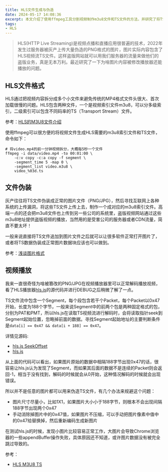 ```yaml
---
title: HLS文件生成与伪造
date: 2024-05-17 14:08:36
excerpt: 本文介绍了使用ffmpeg工具分割视频制作m3u8文件和TS文件的方法，并研究了将TS文件伪装成图片的技术以及hls.js播放器解码伪造的TS文件的一些实现细节
tags:
- HLS
---
```


> HLS(HTTP Live Streaming)是视频点播和直播应用很普遍的技术，2022年发生过服务器被灰产上传大量伪造的PNG格式的图片，图片实际内容包含了HLS视频流TS文件。这样盗版网站就可以用我们服务器的流量来做他们的盗版业务，真是无本万利。最近研究了一下为啥图片内容被修改播放器还能播放的问题。

## HLS文件格式

HLS通过把视频内容拆分成多个小文件来避免传统的MP4格式文件头很大、首次加载很慢的问题。HLS包含两种文件，一个是视频索引文件m3u8，可以分多级索引，二级索引可以包含不同码率的TS（Transport Stream）文件。

参考：[HLS的M3U8文件介绍](https://zhuanlan.zhihu.com/p/162947124)

使用ffmpeg可以很方便的将视频文件生成HLS需要的m3u8索引文件和TS文件，命令如下：


```shell
# 将video.mp4的前一分钟视频拆分，大概每5秒一个文件
ffmpeg -i data/video.mp4 -to 00:01:00 \
    -c:v copy -c:a copy -f segment \
    -segment_time 5 -map 0 \
    -segment_list video.m3u8 \
    video_%03d.ts
```

## 文件伪装

灰产往往将TS文件伪装成正常的图片文件（PNG/JPG），然后寻找互联网上各种系统的上传漏洞，将这些TS文件上传上去，制作一个成对应的m3u8索引文件。高端一点的还会把m3u8文件也上传到另一些公司的系统里，盗版视频网站通过这些m3u8地址提供盗版视频的播放，当然用的是受害公司的服务器或者CDN流量，简直不要太坏！

一般来说直接将TS文件追加到图片文件之后就可以让很多软件正常打开图片了，或者将TS数据伪装成正常图片数据块应该也可以做到。

参考：[浅谈图片格式](./image-formats-and-disguise.md)


## 视频播放

我来一直很奇怪为啥被篡改的PNG/JPG在视频播放器里可以正常解码播放视频，看了HLS播放器[hls.js](https://github.com/video-dev/hls.js)的源代码并进行DEBUG之后稍微了解了一点。

TS文件流中包含一个Segment，每个段包含若干个Packet，每个Packet以0x47开始，长度为188个字节，一般来说Segment中的前两个包是两种固定格式的包，分别为PAT和PMT，所以hls.js在读取TS视频流进行解码时，会将读取指针seek到Segment起始位置，忽略掉前面的数据。寻找Segment起始地址的主要判断条件是`data[i] == 0x47 && data[i + 188] == 0x47`。

详情见源码: 

- [hls.js SeekOffset](https://github.com/video-dev/hls.js/blob/master/src/demux/tsdemuxer.ts#L97)
- [hls.js](https://github.com/video-dev/hls.js/blob/master/src/demux/tsdemuxer.ts#L259)

从上面的代码可以看出，如果图片原始的数据中相隔188字节出现0x47的话，很容易让hls.js认为发现了Segment，而如果其后面的数据不是连续的Packet则会返回-1，相当于没有找到，解码的时候就会从0开始，这种情况解码的时候就会出现错误。

所以并不是任意的图片都可以用来伪造TS文件，有几个办法来规避这个问题：

- 图片尺寸尽量小，比如1X1，如果图片大小小于188字节，则根本不会出现间隔188字节出现两个0x47
- 手动消除掉图片中的0x47值，如果图片不压缩，可以手动把图片像素中值中的0x47给替换掉，然后重新编码生成新图片

在测试hls.js的时候，发现小图片比较容易正常工作，大图片会导致Chrome浏览器的一些appendBuffer操作失败，具体原因还不知道，或许图片数据没有被完全跳过导致的。


参考：

- [HLS M3U8 TS](https://juejin.cn/post/6919464519387332616)